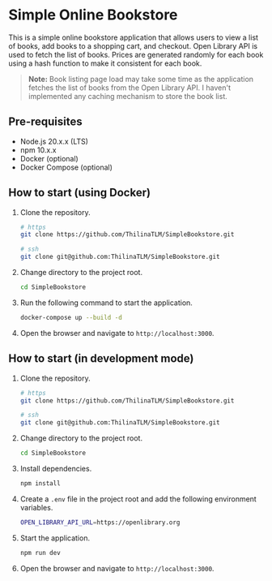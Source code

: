 # Simple Online Bookstore

This is a simple online bookstore application that allows users to view a list of books, add books to a shopping cart, and checkout.
Open Library API is used to fetch the list of books. Prices are generated randomly for each book using a hash function to make it consistent for each book.

> **Note:** Book listing page load may take some time as the application fetches the list of books from the Open Library API.
> I haven't implemented any caching mechanism to store the book list.

## Pre-requisites
- Node.js 20.x.x (LTS)
- npm 10.x.x
- Docker (optional)
- Docker Compose (optional)

## How to start (using Docker)
1. Clone the repository.
    ```bash
    # https
    git clone https://github.com/ThilinaTLM/SimpleBookstore.git
    
    # ssh
    git clone git@github.com:ThilinaTLM/SimpleBookstore.git 
    ```
   
2. Change directory to the project root.
    ```bash
    cd SimpleBookstore
    ```
   
3. Run the following command to start the application.
    ```bash
    docker-compose up --build -d
    ```
   
4. Open the browser and navigate to `http://localhost:3000`.

## How to start (in development mode)

1. Clone the repository.
    ```bash
    # https
    git clone https://github.com/ThilinaTLM/SimpleBookstore.git
    
    # ssh
    git clone git@github.com:ThilinaTLM/SimpleBookstore.git 
    ```

2. Change directory to the project root.
    ```bash
    cd SimpleBookstore
    ```

3. Install dependencies.
    ```bash
    npm install
    ```
   
4. Create a `.env` file in the project root and add the following environment variables.
    ```bash
    OPEN_LIBRARY_API_URL=https://openlibrary.org
    ```

5. Start the application.
    ```bash
    npm run dev
    ```
   
6. Open the browser and navigate to `http://localhost:3000`.
